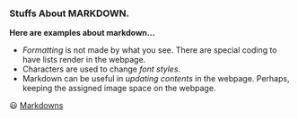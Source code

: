 ### **Stuffs About MARKDOWN.**

**Here are examples about markdown...**

* *Formatting* is not made by what you see. There are special coding to have lists render in the webpage.
* Characters are used to change *font styles*.
* Markdown can be useful in *updating contents* in the webpage. Perhaps, keeping the assigned image space on the webpage.

:smiley: [Markdowns](class1.md)
